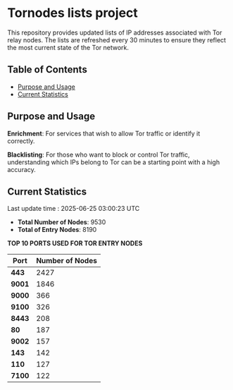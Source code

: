 # Tornodes lists project

This repository provides updated lists of IP addresses associated with Tor relay nodes. The lists are refreshed every 30 minutes to ensure they reflect the most current state of the Tor network.

## Table of Contents

- [Purpose and Usage](#purpose-and-usage)
- [Current Statistics](#current-statistics)


## Purpose and Usage

**Enrichment**: For services that wish to allow Tor traffic or identify it correctly.

**Blacklisting**: For those who want to block or control Tor traffic, understanding which IPs belong to Tor can be a starting point with a high accuracy.

## Current Statistics

Last update time : 2025-06-25 03:00:23 UTC

- **Total Number of Nodes**: 9530
- **Total of Entry Nodes**: 8190

**TOP 10 PORTS USED FOR TOR ENTRY NODES**

| **Port** | **Number of Nodes** |
|------|-----------------|
| **443**   | 2427  |
| **9001**   | 1846  |
| **9000**   | 366  |
| **9100**   | 326  |
| **8443**   | 208  |
| **80**   | 187  |
| **9002**   | 157  |
| **143**   | 142  |
| **110**   | 127  |
| **7100**   | 122  |

